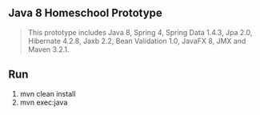 Java 8 Homeschool Prototype
---------------------------
>This prototype includes Java 8, Spring 4, Spring Data 1.4.3, Jpa 2.0, Hibernate 4.2.8, Jaxb 2.2, Bean Validation 1.0,
JavaFX 8, JMX and Maven 3.2.1.

Run
---
1. mvn clean install
2. mvn exec:java

